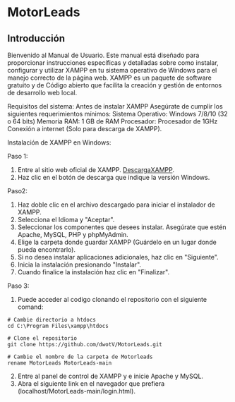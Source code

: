 # MotorLeads


## Introducción
Bienvenido al Manual de Usuario. Este manual está diseñado para proporcionar instrucciones específicas y detalladas sobre como instalar, configurar y utilizar XAMPP en tu sistema operativo de Windows para el manejo correcto de la página web.
XAMPP es un paquete de software gratuito y de Código abierto que facilita la creación y gestión de entornos de desarrollo web local.



Requisitos del sistema:
Antes de instalar XAMPP Asegúrate de cumplir los siguientes requerimientos mínimos:
Sistema Operativo: Windows 7/8/10 (32 o 64 bits)
Memoria RAM: 1 GB de RAM
Procesador: Procesador de 1GHz
Conexión a internet (Solo para descarga de XAMPP).

Instalación de XAMPP en Windows:

Paso 1:
1. Entre al sitio web oficial de XAMPP. [DescargaXAMPP](https://www.apachefriends.org/es/index.html).
2. Haz clic en el botón de descarga que indique la versión Windows.

Paso2: 
1. Haz doble clic en el archivo descargado para iniciar el instalador de XAMPP.
2. Selecciona el Idioma y "Aceptar".
3. Seleccionar los componentes que desees instalar. Asegúrate que estén Apache, MySQL, PHP y phpMyAdmin.
4. Elige la carpeta donde guardar XAMPP (Guárdelo en un lugar donde pueda encontrarlo).
5. Si no desea instalar aplicaciones adicionales, haz clic en "Siguiente".
6. Inicia la instalación presionando "Instalar".
7. Cuando finalice la instalación haz clic en "Finalizar".

Paso 3:
1. Puede acceder al codigo clonando el repositorio con el siguiente comand:
```
# Cambie directorio a htdocs
cd C:\Program Files\xampp\htdocs 

# Clone el repositorio
git clone https://github.com/dwotV/MotorLeads.git

# Cambie el nombre de la carpeta de Motorleads
rename MotorLeads MotorLeads-main
```

2. Entre al panel de control de XAMPP y e inicie Apache y MySQL.
4. Abra el siguiente link en el navegador que prefiera (localhost/MotorLeads-main/login.html).


